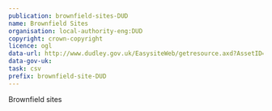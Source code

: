 ```yaml
---
publication: brownfield-sites-DUD
name: Brownfield Sites
organisation: local-authority-eng:DUD
copyright: crown-copyright
licence: ogl
data-url: http://www.dudley.gov.uk/EasysiteWeb/getresource.axd?AssetID=290865&type=full&servicetype=Attachment
data-gov-uk: 
task: csv
prefix: brownfield-site-DUD
---
```


Brownfield sites

